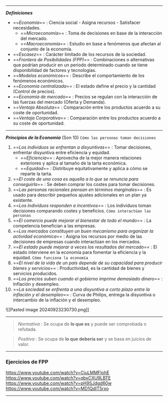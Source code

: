 
---
***Definiciones*** 

- ==*Economía*== : Ciencia social - Asigna recursos - Satisfacer necesidades.
	- ==*Microeconomía*== : Toma de  decisiones en base de la interacción del mercado.
	- ==*Macroeconomía*== : Estudio en base a fenómenos que afectan al conjunto de la economía.
- ==*Escasez*== : Carácter limitado de los recursos de la sociedad.
- ==*Frontera de Posibilidades (FPP)*== : Combinaciones o alternativas que podrían producir en un periodo determinado cuando se tiene disponibilidad de factores y tecnologías.
- ==*Modelos económicos*== : Describe el comportamiento de los fenómenos económicos.
- ==*Economía centralizada*== : El estado define el precio y la cantidad (Control de precios).
- ==*Economía de mercado*== : Precios se regulan con la interacción de las fuerzas del mercado (Oferta y Demanda).
- ==*Ventaja Absoluta*== : Comparación entre los productos acuerdo a su coste de oportunidad.
- ==*Ventaja Corporativa*== : Comparación entre los productos acuerdo a su coste de oportunidad.

---

***Principios de la Economía*** (Son 10)
`Cómo las personas toman decisiones`
1. ==*Los individuos se enfrentan a disyuntivas*== : Tomar decisiones, enfrentar disyuntiva entre eficiencia y equidad.
	- ==*Eficiencia*== : Aprovecha de la mejor manera relaciones exteriores y aplica al tamaño de la tarta económica.
	- ==*Equidad*== : Distribuye equitativamente y aplica a cómo se reparte la tarta.
2. ==*El coste de una cosa es aquella a lo que se renuncia para conseguirla*== : Se deben comprar los costes para tomar decisiones.
3. ==*Las personas racionales piensan en términos marginales*== : Es usado para describir pequeños ajustes adicionales en un plan ya existente.
4. ==*Los individuos responden a incentivos*== : Los individuos toman decisiones comparando costes y beneficios.
`Cómo interactúan las personas`
5. ==*El comercio puede mejorar el bienestar de todo el mundo*== : La competencia benefician a las empresas.
6. ==*Los mercados constituyen un buen mecanismo para organizar la actividad económica*== : Asigna los recursos por medio de las decisiones de empresas cuando interactúan en los mercados.
7. ==*El estado puede mejorar a veces los resultados del mercado*== : El estado interviene en la economía para fomentar la eficiencia y la equidad.
`Cómo funciona la economía`
8. ==*El nivel de la vida de un país depende de su capacidad para producir bienes y servicios*== : Productividad, es la cantidad de bienes y servicios producidos.
9. ==*Los precios suben cuando el gobierno imprime demasiado dinero*== : Inflación y desempleo.
10. ==*La sociedad se enfrenta a una disyuntiva a corto plazo entre la inflación y el desempleo*== : Curva de Philips, entrega la disyuntiva o intercambio de la inflación y el desempleo.

![[Pasted image 20240923230730.png]]

---

> *Normativa* :  Se ocupa de **lo que es** y puede ser comprobada o refutada.

> *Positiva* : Se ocupa de **lo que debería ser** y se basa en juicios de valor.

---

### Ejercicios de FPP

https://www.youtube.com/watch?v=CjuLMMFlohE
https://www.youtube.com/watch?v=qbxCXU9LBTE
https://www.youtube.com/watch?v=pH9SJdgd60w
https://www.youtube.com/watch?v=MD1QdIT5rxo

---
